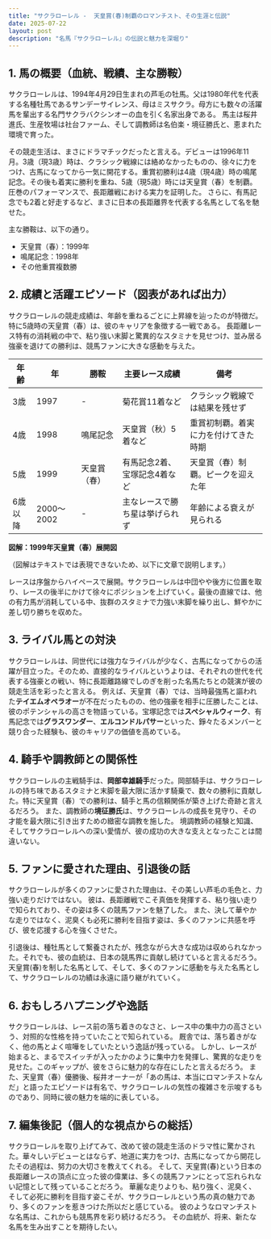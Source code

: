 ```yaml
---
title: "サクラローレル -  天皇賞(春)制覇のロマンチスト、その生涯と伝説"
date: 2025-07-22
layout: post
description: "名馬『サクラローレル』の伝説と魅力を深堀り"
---
```


## 1. 馬の概要（血統、戦績、主な勝鞍）

サクラローレルは、1994年4月29日生まれの芦毛の牡馬。父は1980年代を代表する名種牡馬であるサンデーサイレンス、母はミスサクラ。母方にも数々の活躍馬を輩出する名門サクラバクシンオーの血を引く名家出身である。  馬主は桜井進氏、生産牧場は社台ファーム、そして調教師は名伯楽・境征勝氏と、恵まれた環境で育った。

その競走生活は、まさにドラマチックだったと言える。デビューは1996年11月。3歳（現3歳）時は、クラシック戦線には絡めなかったものの、徐々に力をつけ、古馬になってから一気に開花する。重賞初勝利は4歳（現4歳）時の鳴尾記念。その後も着実に勝利を重ね、5歳（現5歳）時には天皇賞（春）を制覇。圧巻のパフォーマンスで、長距離戦における実力を証明した。  さらに、有馬記念でも2着と好走するなど、まさに日本の長距離界を代表する名馬として名を馳せた。

主な勝鞍は、以下の通り。

* 天皇賞（春）：1999年
* 鳴尾記念：1998年
* その他重賞複数勝


## 2. 成績と活躍エピソード（図表があれば出力）

サクラローレルの競走成績は、年齢を重ねるごとに上昇線を辿ったのが特徴だ。特に5歳時の天皇賞（春）は、彼のキャリアを象徴する一戦である。  長距離レース特有の消耗戦の中で、粘り強い末脚と驚異的なスタミナを見せつけ、並み居る強豪を退けての勝利は、競馬ファンに大きな感動を与えた。

| 年齢 | 年 | 勝鞍 | 主要レース成績 | 備考 |
|---|---|---|---|---|
| 3歳 | 1997 | - |  菊花賞11着など | クラシック戦線では結果を残せず |
| 4歳 | 1998 | 鳴尾記念 | 天皇賞（秋）5着など | 重賞初制覇。着実に力を付けてきた時期 |
| 5歳 | 1999 | 天皇賞（春） | 有馬記念2着、宝塚記念4着など | 天皇賞（春）制覇。ピークを迎えた年 |
| 6歳以降 | 2000〜2002 | - |  主なレースで勝ち星は挙げられず |  年齢による衰えが見られる |


**図解：1999年天皇賞（春）展開図**

（図解はテキストでは表現できないため、以下に文章で説明します。）

レースは序盤からハイペースで展開。サクラローレルは中団やや後方に位置を取り、レースの後半にかけて徐々にポジションを上げていく。最後の直線では、他の有力馬が消耗している中、抜群のスタミナで力強い末脚を繰り出し、鮮やかに差し切り勝ちを収めた。


## 3. ライバル馬との対決

サクラローレルは、同世代には強力なライバルが少なく、古馬になってからの活躍が目立った。そのため、直接的なライバルというよりは、それぞれの世代を代表する強豪との戦い、特に長距離路線でしのぎを削った名馬たちとの競演が彼の競走生活を彩ったと言える。  例えば、天皇賞（春）では、当時最強馬と謳われた**テイエムオペラオー**が不在だったものの、他の強豪を相手に圧勝したことは、彼のポテンシャルの高さを物語っている。宝塚記念では**スペシャルウィーク**、有馬記念では**グラスワンダー**、**エルコンドルパサー**といった、錚々たるメンバーと競り合った経験も、彼のキャリアの価値を高めている。


## 4. 騎手や調教師との関係性

サクラローレルの主戦騎手は、**岡部幸雄騎手**だった。岡部騎手は、サクラローレルの持ち味であるスタミナと末脚を最大限に活かす騎乗で、数々の勝利に貢献した。特に天皇賞（春）での勝利は、騎手と馬の信頼関係が築き上げた奇跡と言えるだろう。  また、調教師の**境征勝氏**は、サクラローレルの成長を見守り、その才能を最大限に引き出すための緻密な調教を施した。  境調教師の経験と知識、そしてサクラローレルへの深い愛情が、彼の成功の大きな支えとなったことは間違いない。


## 5. ファンに愛された理由、引退後の話

サクラローレルが多くのファンに愛された理由は、その美しい芦毛の毛色と、力強い走りだけではない。  彼は、長距離戦でこそ真価を発揮する、粘り強い走りで知られており、その姿は多くの競馬ファンを魅了した。  また、決して華やかな走りではなく、泥臭くも必死に勝利を目指す姿は、多くのファンに共感を呼び、彼を応援する心を強くさせた。

引退後は、種牡馬として繋養されたが、残念ながら大きな成功は収められなかった。それでも、彼の血統は、日本の競馬界に貢献し続けていると言えるだろう。  天皇賞(春)を制した名馬として、そして、多くのファンに感動を与えた名馬として、サクラローレルの功績は永遠に語り継がれていく。


## 6. おもしろハプニングや逸話

サクラローレルは、レース前の落ち着きのなさと、レース中の集中力の高さという、対照的な性格を持っていたことで知られている。  厩舎では、落ち着きがなく、他の馬とよく喧嘩をしていたという逸話が残っている。  しかし、レースが始まると、まるでスイッチが入ったかのように集中力を発揮し、驚異的な走りを見せた。このギャップが、彼をさらに魅力的な存在にしたと言えるだろう。  また、天皇賞（春）優勝後、桜井オーナーが「あの馬は、本当にロマンチストなんだ」と語ったエピソードは有名で、サクラローレルの気性の複雑さを示唆するものであり、同時に彼の魅力を端的に表している。


## 7. 編集後記（個人的な視点からの総括）

サクラローレルを取り上げてみて、改めて彼の競走生活のドラマ性に驚かされた。華々しいデビューとはならず、地道に実力をつけ、古馬になってから開花したその過程は、努力の大切さを教えてくれる。  そして、天皇賞(春)という日本の長距離レースの頂点に立った彼の偉業は、多くの競馬ファンにとって忘れられない記憶として残っていることだろう。  華麗な走りよりも、粘り強く、泥臭く、そして必死に勝利を目指す姿こそが、サクラローレルという馬の真の魅力であり、多くのファンを惹きつけた所以だと感じている。  彼のようなロマンチストな名馬は、これからも競馬界を彩り続けるだろう。  その血統が、将来、新たな名馬を生み出すことを期待したい。
